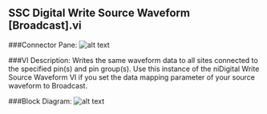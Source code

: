 ## **SSC Digital Write Source Waveform [Broadcast].vi**
###Connector Pane:
![alt text](/Digital/SSC%20Digital/Source%20and%20Capture%20Waveforms/SSC%20Digital%20Write%20Source%20Waveform%20[Broadcast].vic.png "SSC Digital Write Source Waveform [Broadcast].vi connector pane")

###VI Description:
Writes the same waveform data to all sites connected to the specified pin(s) and pin group(s). Use this instance of the niDigital Write Source Waveform VI if you set the data mapping parameter of your source waveform to Broadcast.

###Block Diagram:
![alt text](/Digital/SSC%20Digital/Source%20and%20Capture%20Waveforms/SSC%20Digital%20Write%20Source%20Waveform%20[Broadcast].vid.png "SSC Digital Write Source Waveform [Broadcast].vi block diagram")
